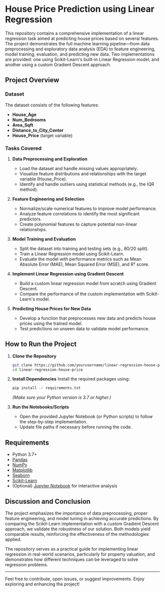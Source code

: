 # House Price Prediction using Linear Regression

This repository contains a comprehensive implementation of a linear regression task aimed at predicting house prices based on several features. The project demonstrates the full machine learning pipeline—from data preprocessing and exploratory data analysis (EDA) to feature engineering, model training, evaluation, and predicting new data. Two implementations are provided: one using Scikit-Learn's built-in Linear Regression model, and another using a custom Gradient Descent approach.

## Project Overview

### Dataset
The dataset consists of the following features:
- **House_Age**
- **Num_Bedrooms**
- **Area_Sqft**
- **Distance_to_City_Center**
- **House_Price** (target variable)

### Tasks Covered
1. **Data Preprocessing and Exploration**
   - Load the dataset and handle missing values appropriately.
   - Visualize feature distributions and relationships with the target variable (House_Price).
   - Identify and handle outliers using statistical methods (e.g., the IQR method).

2. **Feature Engineering and Selection**
   - Normalize/scale numerical features to improve model performance.
   - Analyze feature correlations to identify the most significant predictors.
   - Create polynomial features to capture potential non-linear relationships.

3. **Model Training and Evaluation**
   - Split the dataset into training and testing sets (e.g., 80/20 split).
   - Train a Linear Regression model using Scikit-Learn.
   - Evaluate the model with performance metrics such as Mean Absolute Error (MAE), Mean Squared Error (MSE), and R² score.

4. **Implement Linear Regression using Gradient Descent**
   - Build a custom linear regression model from scratch using Gradient Descent.
   - Compare the performance of the custom implementation with Scikit-Learn's model.

5. **Predicting House Prices for New Data**
   - Develop a function that preprocesses new data and predicts house prices using the trained model.
   - Test predictions on unseen data to validate model performance.

## How to Run the Project

1. **Clone the Repository**
   ```bash
   git clone https://github.com/yourusername/linear-regression-house-price.git
   cd linear-regression-house-price
   ```

2. **Install Dependencies**
   Install the required packages using:
   ```bash
   pip install -r requirements.txt
   ```
   *(Make sure your Python version is 3.7 or higher.)*

3. **Run the Notebooks/Scripts**
   - Open the provided Jupyter Notebook (or Python scripts) to follow the step-by-step implementation.
   - Update file paths if necessary before running the code.

## Requirements

- Python 3.7+
- [Pandas](https://pandas.pydata.org/)
- [NumPy](https://numpy.org/)
- [Matplotlib](https://matplotlib.org/)
- [Seaborn](https://seaborn.pydata.org/)
- [Scikit-Learn](https://scikit-learn.org/)
- (Optional) [Jupyter Notebook](https://jupyter.org/) for interactive analysis

## Discussion and Conclusion

The project emphasizes the importance of data preprocessing, proper feature engineering, and model tuning in achieving accurate predictions. By comparing the Scikit-Learn implementation with a custom Gradient Descent approach, we validate the robustness of our solution. Both models yield comparable results, reinforcing the effectiveness of the methodologies applied.

The repository serves as a practical guide for implementing linear regression in real-world scenarios, particularly for property valuation, and demonstrates how different techniques can be leveraged to solve regression problems.

---

Feel free to contribute, open issues, or suggest improvements. Enjoy exploring and enhancing the project!
